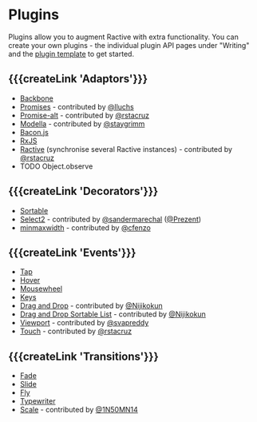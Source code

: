 # Plugins

Plugins allow you to augment Ractive with extra functionality. You can create your own plugins - the individual
plugin API pages under "Writing" and the [plugin template](https://github.com/RactiveJS/Plugin-template) to get started.

## {{{createLink 'Adaptors'}}}

* [Backbone](https://github.com/ractivejs/ractive-adaptors-backbone)
* [Promises](http://lluchs.github.io/Ractive-adaptors-Promise/) - contributed by [@lluchs](https://github.com/lluchs)
* [Promise-alt](https://github.com/rstacruz/ractive-promise-alt) - contributed by [@rstacruz](https://github.com/rstacruz)
* [Modella](https://github.com/staygrimm/ractive-adaptors-modella) - contributed by [@staygrimm](https://github.com/staygrimm)
* [Bacon.js](http://ractivejs.github.io/ractive-adaptors-bacon/)
* [RxJS](http://ractivejs.github.io/ractive-adaptors-rxjs/)
* [Ractive](https://github.com/rstacruz/ractive-ractive) (synchronise several Ractive instances) - contributed by [@rstacruz](https://github.com/rstacruz)
* TODO Object.observe


## {{{createLink 'Decorators'}}}

* [Sortable](http://ractivejs.github.io/Ractive-decorators-sortable/)
* [Select2](http://prezent.github.io/ractive-decorators-select2/) - contributed by [@sandermarechal](https://github.com/sandermarechal) ([@Prezent](https://github.com/Prezent))
* [minmaxwidth](https://github.com/cfenzo/Ractive-decorators-minmaxwidth) - contributed by [@cfenzo](https://github.com/cfenzo)


## {{{createLink 'Events'}}}

* [Tap](http://ractivejs.github.io/ractive-events-tap)
* [Hover](http://ractivejs.github.io/ractive-events-hover)
* [Mousewheel](http://ractivejs.github.io/ractive-events-mousewheel)
* [Keys](http://ractivejs.github.io/ractive-events-keys)
* [Drag and Drop](https://github.com/Nijikokun/ractive.drag.drop.js) - contributed by [@Nijikokun](https://github.com/Nijikokun)
* [Drag and Drop Sortable List](https://github.com/Nijikokun/ractive.sortable.js) - contributed by [@Nijikokun](https://github.com/Nijikokun)
* [Viewport](https://github.com/svapreddy/ractive-event-viewport) - contributed by [@svapreddy](https://github.com/svapreddy)
* [Touch](https://github.com/rstacruz/ractive-touch) - contributed by [@rstacruz](https://github.com/rstacruz/)


## {{{createLink 'Transitions'}}}

* [Fade](http://ractivejs.github.io/ractive-transitions-fade)
* [Slide](http://ractivejs.github.io/ractive-transitions-slide)
* [Fly](http://ractivejs.github.io/ractive-transitions-fly)
* [Typewriter](http://ractivejs.github.io/ractive-transitions-typewriter)
* [Scale](https://github.com/1N50MN14/Ractive-transitions-scale) - contributed by [@1N50MN14](https://github.com/1N50MN14)

